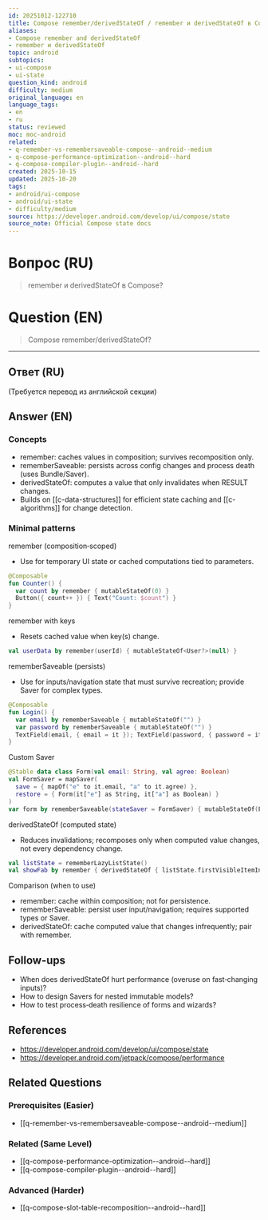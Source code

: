 ```yaml
---
id: 20251012-122710
title: Compose remember/derivedStateOf / remember и derivedStateOf в Compose
aliases:
- Compose remember and derivedStateOf
- remember и derivedStateOf
topic: android
subtopics:
- ui-compose
- ui-state
question_kind: android
difficulty: medium
original_language: en
language_tags:
- en
- ru
status: reviewed
moc: moc-android
related:
- q-remember-vs-remembersaveable-compose--android--medium
- q-compose-performance-optimization--android--hard
- q-compose-compiler-plugin--android--hard
created: 2025-10-15
updated: 2025-10-20
tags:
- android/ui-compose
- android/ui-state
- difficulty/medium
source: https://developer.android.com/develop/ui/compose/state
source_note: Official Compose state docs
---
```


# Вопрос (RU)
> remember и derivedStateOf в Compose?

# Question (EN)
> Compose remember/derivedStateOf?

---

## Ответ (RU)

(Требуется перевод из английской секции)

## Answer (EN)

### Concepts
- remember: caches values in composition; survives recomposition only.
- rememberSaveable: persists across config changes and process death (uses Bundle/Saver).
- derivedStateOf: computes a value that only invalidates when RESULT changes.
- Builds on [[c-data-structures]] for efficient state caching and [[c-algorithms]] for change detection.

### Minimal patterns

remember (composition‑scoped)
- Use for temporary UI state or cached computations tied to parameters.
```kotlin
@Composable
fun Counter() {
  var count by remember { mutableStateOf(0) }
  Button({ count++ }) { Text("Count: $count") }
}
```

remember with keys
- Resets cached value when key(s) change.
```kotlin
val userData by remember(userId) { mutableStateOf<User?>(null) }
```

rememberSaveable (persists)
- Use for inputs/navigation state that must survive recreation; provide Saver for complex types.
```kotlin
@Composable
fun Login() {
  var email by rememberSaveable { mutableStateOf("") }
  var password by rememberSaveable { mutableStateOf("") }
  TextField(email, { email = it }); TextField(password, { password = it })
}
```

Custom Saver
```kotlin
@Stable data class Form(val email: String, val agree: Boolean)
val FormSaver = mapSaver(
  save = { mapOf("e" to it.email, "a" to it.agree) },
  restore = { Form(it["e"] as String, it["a"] as Boolean) }
)
var form by rememberSaveable(stateSaver = FormSaver) { mutableStateOf(Form("", false)) }
```

derivedStateOf (computed state)
- Reduces invalidations; recomposes only when computed value changes, not every dependency change.
```kotlin
val listState = rememberLazyListState()
val showFab by remember { derivedStateOf { listState.firstVisibleItemIndex > 0 } }
```

Comparison (when to use)
- remember: cache within composition; not for persistence.
- rememberSaveable: persist user input/navigation; requires supported types or Saver.
- derivedStateOf: cache computed value that changes infrequently; pair with remember.

## Follow-ups
- When does derivedStateOf hurt performance (overuse on fast‑changing inputs)?
- How to design Savers for nested immutable models?
- How to test process‑death resilience of forms and wizards?

## References
- https://developer.android.com/develop/ui/compose/state
- https://developer.android.com/jetpack/compose/performance

## Related Questions

### Prerequisites (Easier)
- [[q-remember-vs-remembersaveable-compose--android--medium]]

### Related (Same Level)
- [[q-compose-performance-optimization--android--hard]]
- [[q-compose-compiler-plugin--android--hard]]

### Advanced (Harder)
- [[q-compose-slot-table-recomposition--android--hard]]
